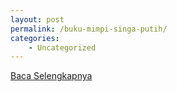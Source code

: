 ```yaml
---
layout: post
permalink: /buku-mimpi-singa-putih/
categories:
    - Uncategorized
---
```


[Baca Selengkapnya](/08)